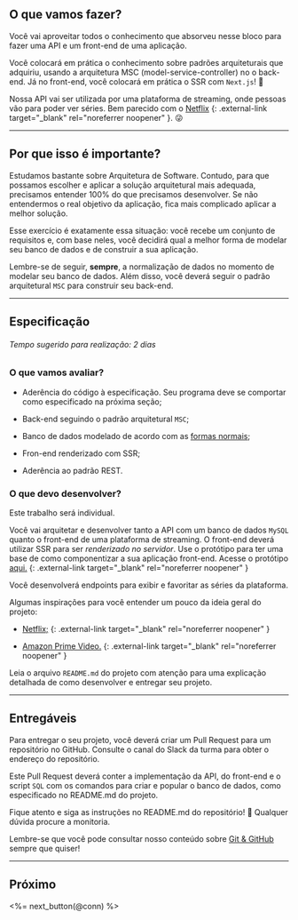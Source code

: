 ## O que vamos fazer?

Você vai aproveitar todos o conhecimento que absorveu nesse bloco para fazer uma API e um front-end de uma aplicação.

Você colocará em prática o conhecimento sobre padrões arquiteturais que adquiriu, usando a arquitetura MSC (model-service-controller) no o back-end. Já no front-end, você colocará em prática o SSR com `Next.js`! 🎉

Nossa API vai ser utilizada por uma plataforma de streaming, onde pessoas vão para poder ver séries. Bem parecido com o [Netflix](https://www.netflix.com/) {: .external-link target="_blank" rel="noreferrer noopener" }. 😜

---

## Por que isso é importante?

Estudamos bastante sobre Arquitetura de Software. Contudo, para que possamos escolher e aplicar a solução arquitetural mais adequada, precisamos entender 100% do que precisamos desenvolver. Se não entendermos o real objetivo da aplicação, fica mais complicado aplicar a melhor solução.

Esse exercício é exatamente essa situação: você recebe um conjunto de requisitos e, com base neles, você decidirá qual a melhor forma de modelar seu banco de dados e de construir a sua aplicação.

Lembre-se de seguir, **sempre**, a normalização de dados no momento de modelar seu banco de dados. Além disso, você deverá seguir o padrão arquitetural `MSC` para construir seu back-end.

---

## Especificação

###### Tempo sugerido para realização: 2 dias

### O que vamos avaliar?

- Aderência do código à especificação. Seu programa deve se comportar como especificado na próxima seção;

- Back-end seguindo o padrão arquitetural `MSC`;

- Banco de dados modelado de acordo com as [formas normais](/back-end/sql/normalization);

- Fron-end renderizado com SSR;

- Aderência ao padrão REST.

### O que devo desenvolver?

Este trabalho será individual.

Você vai arquitetar e desenvolver tanto a API com um banco de dados `MySQL` quanto o front-end de uma plataforma de streaming. O front-end deverá utilizar SSR para ser _renderizado no servidor_. Use o protótipo para ter uma base de como componentizar a sua aplicação front-end. Acesse o protótipo [aqui.](https://www.figma.com/file/oDtjI43OdYIhhA7yWlSSsR/Tryflix?node-id=0%3A1) {: .external-link target="_blank" rel="noreferrer noopener" }

Você desenvolverá endpoints para exibir e favoritar as séries da plataforma.

Algumas inspirações para você entender um pouco da ideia geral do projeto:

- [Netflix;](https://www.netflix.com/) {: .external-link target="_blank" rel="noreferrer noopener" }

- [Amazon Prime Video.](https://www.primevideo.com/) {: .external-link target="_blank" rel="noreferrer noopener" }

Leia o arquivo `README.md` do projeto com atenção para uma explicação detalhada de como desenvolver e entregar seu projeto.

---

## Entregáveis

Para entregar o seu projeto, você deverá criar um Pull Request para um repositório no GitHub. Consulte o canal do Slack da turma para obter o endereço do repositório.

Este Pull Request deverá conter a implementação da API, do front-end e o script `SQL` com os comandos para criar e popular o banco de dados, como especificado no README.md do projeto.

Fique atento e siga as instruções no README.md do repositório! 🥺 Qualquer dúvida procure a monitoria.

Lembre-se que você pode consultar nosso conteúdo sobre [Git & GitHub](/fundamentals/git) sempre que quiser!

---

## Próximo

<%= next_button(@conn) %>
